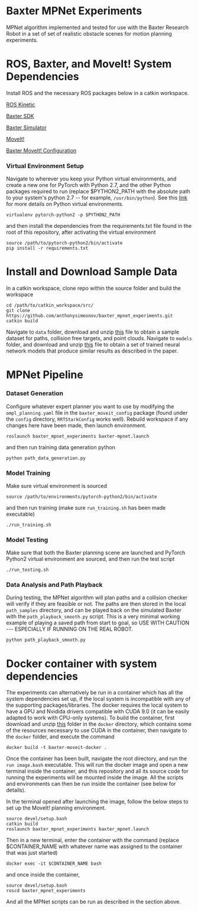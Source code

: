 # Baxter MPNet Experiments

MPNet algorithm implemented and tested for use with the Baxter Research Robot in a set of set of realistic obstacle scenes for motion planning experiments.  


# ROS, Baxter, and MoveIt! System Dependencies
Install ROS and the necessary ROS packages below in a catkin workspace.

[ROS Kinetic](http://wiki.ros.org/kinetic/Installation/Ubuntu)

[Baxter SDK](http://sdk.rethinkrobotics.com/wiki/Workstation_Setup)

[Baxter Simulator](http://sdk.rethinkrobotics.com/wiki/Simulator_Installation)

[MoveIt!](https://moveit.ros.org/install/)

[Baxter MoveIt! Configuration](http://sdk.rethinkrobotics.com/wiki/MoveIt_Tutorial)

### Virtual Environment Setup
Navigate to wherever you keep your Python virtual environments, and create a new one for PyTorch with Python 2.7, and the other Python packages required to run (replace $PYTHON2_PATH with the absolute path to your system's python 2.7 -- for example, ```/usr/bin/python```). See this [link](https://help.dreamhost.com/hc/en-us/articles/215489338-Installing-and-using-virtualenv-with-Python-2) for more details on Python virtual environments.

```
virtualenv pytorch-python2 -p $PYTHON2_PATH
```
and then install the dependencies from the requirements.txt file found in the root of this repository, after activating the virtual environment
```
source /path/to/pytorch-python2/bin/activate
pip install -r requirements.txt
```

# Install and Download Sample Data
In a catkin workspace, clone repo within the source folder and build the workspace 
```
cd /path/to/catkin_workspace/src/
git clone https://github.com/anthonysimeonov/baxter_mpnet_experiments.git
catkin build
```

Navigate to ```data``` folder, download and unzip [this](https://drive.google.com/file/d/1WMK_uoKzAuetUXcO_suJc2meG9zQrPrq/view?usp=sharing) file to obtain a sample dataset for paths, collision free targets, and point clouds. Navigate to ```models``` folder, and download and unzip [this](https://drive.google.com/file/d/1iblAH9u5xZsR1_222IgHaZExC8l1sX1P/view?usp=sharing) file to obtain a set of trained neural network models that produce similar results as described in the paper.

# MPNet Pipeline

### Dataset Generation
Configure whatever expert planner you want to use by modifying the ```ompl_planning.yaml``` file in the ```baxter_moveit_config``` package (found under the ```config``` directory, ```RRTStarkConfig``` works well). Rebuild workspace if any changes here have been made, then launch environment.

```
roslaunch baxter_mpnet_experiments baxter-mpnet.launch
```

and then run training data generation python

```
python path_data_generation.py
```

### Model Training
Make sure virtual environment is sourced
```
source /path/to/environments/pytorch-python2/bin/activate
```
and then run training (make sure ```run_training.sh``` has been made executable)

```
./run_training.sh
```

### Model Testing
Make sure that both the Baxter planning scene are launched and PyTorch Python2 virtual environment are sourced, and then run the test script
```
./run_testing.sh
```

### Data Analysis and Path Playback
During testing, the MPNet algorithm will plan paths and a collision checker will verify if they are feasible or not. The paths are then stored in the local ```path_samples``` directory, and can be played back on the simulated Baxter with the ```path_playback_smooth.py``` script. This is a very minimal working example of playing a saved path from start to goal, so USE WITH CAUTION --- ESPECIALLY IF RUNNING ON THE REAL ROBOT.

```
python path_playback_smooth.py
```

# Docker container with system dependencies
The experiments can alternatively be run in a container which has all the system dependencies set up, if the local system is incompatible with any of the supporting packages/libraries. The docker requires the local system to have a GPU and Nvidida drivers compatible with CUDA 9.0 (it can be easily adapted to work with CPU-only systems). To build the container, first download and unzip [this](https://drive.google.com/file/d/1gSWmqudfR9_tL6QGkVxBu8yuyjzt0w46/view?usp=sharing) folder in the ```docker``` directory, which contains some of the resources necessary to use CUDA in the container, then navigate to the ```docker``` folder, and execute the command
```
docker build -t baxter-moveit-docker .
```
Once the container has been built, navigate the root directory, and run the ```run image.bash``` executable. This will run the docker image and open a new terminal inside the container, and this repository and all its source code for running the experiments will be mounted inside the image. All the scripts and environments can then be run inside the container (see below for details).

In the terminal opened after launching the image, follow the below steps to set up the MoveIt! planning environment.
```
source devel/setup.bash
catkin build
roslaunch baxter_mpnet_experiments baxter_mpnet.launch
```

Then in a new terminal, enter the container with the command (replace $CONTAINER_NAME with whatever name was assigned to the container that was just started)
```
docker exec -it $CONTAINER_NAME bash
```
and once inside the container, 
```
source devel/setup.bash
roscd baxter_mpnet_experiments
```
And all the MPNet scripts can be run as described in the section above. 

<!-- 
# Setting Up Experiments
The main script, ```motion_planning_data_gen.py``` uses the MoveIt Python API for setting up the environment and creating motion plan requests. The program can be used with the default MoveIt OMPL motion planners as is. To use non-default OMPL planners with the Baxter MoveIt interface, this can be done by modifying the ```planning_context_manager.cpp``` file in the ```moveit_planners_ompl``` package to include the necessary OMPL headers and register the planner in the ```registerDefaultPlanners()``` function. Then in the ```baxter_moveit_config``` package, the file ```config/ompl_planning.yaml``` file can be modified to configure the planner and apply it as the default planner (using BIT* as an example):

```
planner_configs:
  BITStarkConfigDefault:
    type: geometric::BITstar
...
right_arm:
  default_planner_config: BITStarkConfigDefault
```

after making any of these changes rebuild your ROS workspace with ```catkin build```.

 The filename to save path data to should be configured in the ```main()``` loop of the Python program, 

```python
pathsFile = "data/path_data_example"
```

along with other experiment configuration such as MoveGroup planning timeout

```python
max_time = 300
group.set_planning_time(max_time)
```

or the condition for ending data collection (such as number of total planning attempts)
```python
while (total_paths < 30): #run until either desired number of total or feasible paths has been found
    ...
```

# Environments
The environment meta-data is saved in the pickled file ```env/trainEnvironments.pkl``` and the .STL files for the obstacles (book, soda can, mug, and bottle) are save in the ```meshes/``` directory. The environment data includes the dimensions, z-offset, workspace locations, and default mesh file path for loading the scene. A table planning scene interface is included in the script which loads this environment meta data and applies the different environments to the MoveIt scene such that the MoveIt collision checker and planner can be used with these obstacles in their respective locations. For each environment, there is also a set of collision-free configurations which resemble a grasp near the table surface saved in the pickle file ```env/trainEnvironments_testGoals.pkl``` which are similarly loaded in the main script to sample from when creating planning requests. 

# Running Experiments and Analyzing Data
The simulated robot and general MoveIt environment can be set up by launching
```
roslaunch baxter_moveit_experiments baxter_moveit.launch
```
and then the Python script ```motion_planning_data_gen.py``` can be run with a ROS node name as a single command line argument to set up the motion planning experiment with the various environments,
```
python motion_planning_data_gen.py test
```

The path planning data for each environment, including the paths, planning time, path cost (C-space euclidean length), and number of successful/total planning requests are recorded in a dictionary and periodically saved in the ```data/``` folder to be analyzed or played back on the robot. ```comparison.ipynb```  in ```analysis/``` and the ```playback_path.ipynb``` notebooks are simplified examples of using the saved planning data for data analysis or visualizing the paths on the robot using the Baxter interface (ensure the robot is enabled before playing back paths, with ```rosrun baxter_tools enable_robot.py -e``` in the terminal). -->

